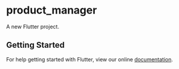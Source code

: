 # product_manager

A new Flutter project.

## Getting Started

For help getting started with Flutter, view our online
[documentation](https://flutter.io/).
